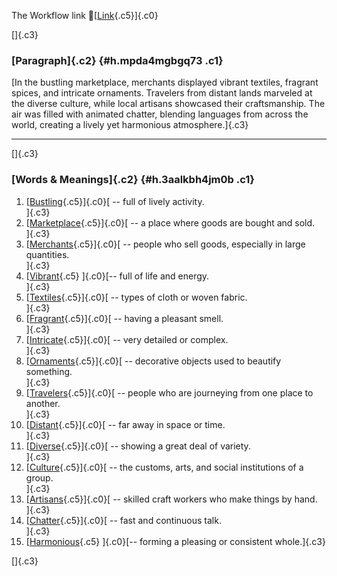 The Workflow link
👏[[Link](https://www.google.com/url?q=http://www.google.com&sa=D&source=editors&ust=1755931296510376&usg=AOvVaw0fbofH_HxifTzaIBPlw6rS){.c5}]{.c0}

[]{.c3}

### [Paragraph]{.c2} {#h.mpda4mgbgq73 .c1}

[In the bustling marketplace, merchants displayed vibrant textiles,
fragrant spices, and intricate ornaments. Travelers from distant lands
marveled at the diverse culture, while local artisans showcased their
craftsmanship. The air was filled with animated chatter, blending
languages from across the world, creating a lively yet harmonious
atmosphere.]{.c3}

------------------------------------------------------------------------

[]{.c3}

### [Words & Meanings]{.c2} {#h.3aalkbh4jm0b .c1}

1.  [[Bustling](https://www.google.com/url?q=http://www.google.com&sa=D&source=editors&ust=1755931296511519&usg=AOvVaw0ggfrMW3rx78RIQyVkeLGX){.c5}]{.c0}[ --
    full of lively activity.\
    ]{.c3}
2.  [[Marketplace](https://www.google.com/url?q=http://www.google.com&sa=D&source=editors&ust=1755931296511753&usg=AOvVaw3yFJmIJdLY0_EamIwEs76P){.c5}]{.c0}[ --
    a place where goods are bought and sold.\
    ]{.c3}
3.  [[Merchants](https://www.google.com/url?q=http://www.google.com&sa=D&source=editors&ust=1755931296511978&usg=AOvVaw2NDN4H5wLpGnDCA0V9YckD){.c5}]{.c0}[ --
    people who sell goods, especially in large quantities.\
    ]{.c3}
4.  [[Vibrant](https://www.google.com/url?q=http://www.google.com&sa=D&source=editors&ust=1755931296512234&usg=AOvVaw3wWyC2auGoaxU_jLKqucKH){.c5}
    ]{.c0}[-- full of life and energy.\
    ]{.c3}
5.  [[Textiles](https://www.google.com/url?q=http://www.google.com&sa=D&source=editors&ust=1755931296512418&usg=AOvVaw1CeZYvN9xVz41mLlh_qdNq){.c5}]{.c0}[ --
    types of cloth or woven fabric.\
    ]{.c3}
6.  [[Fragrant](https://www.google.com/url?q=http://www.google.com&sa=D&source=editors&ust=1755931296512656&usg=AOvVaw3qP-mV9rNxP9spYYGxSNd2){.c5}]{.c0}[ --
    having a pleasant smell.\
    ]{.c3}
7.  [[Intricate](https://www.google.com/url?q=http://www.google.com&sa=D&source=editors&ust=1755931296512835&usg=AOvVaw0OmccKqImsV2k15jLdlBzt){.c5}]{.c0}[ --
    very detailed or complex.\
    ]{.c3}
8.  [[Ornaments](https://www.google.com/url?q=http://www.google.com&sa=D&source=editors&ust=1755931296513085&usg=AOvVaw0SNZRbwY44-s232VJUPFBy){.c5}]{.c0}[ --
    decorative objects used to beautify something.\
    ]{.c3}
9.  [[Travelers](https://www.google.com/url?q=http://www.google.com&sa=D&source=editors&ust=1755931296513308&usg=AOvVaw2OtW1vlVw2a_b3l6D-cgIl){.c5}]{.c0}[ --
    people who are journeying from one place to another.\
    ]{.c3}
10. [[Distant](https://www.google.com/url?q=http://www.google.com&sa=D&source=editors&ust=1755931296513541&usg=AOvVaw0oKEGr8EpLprH92sJA_PZs){.c5}]{.c0}[ --
    far away in space or time.\
    ]{.c3}
11. [[Diverse](https://www.google.com/url?q=http://www.google.com&sa=D&source=editors&ust=1755931296513726&usg=AOvVaw1mbmsdCfPNe4Fz4MAdBKrF){.c5}]{.c0}[ --
    showing a great deal of variety.\
    ]{.c3}
12. [[Culture](https://www.google.com/url?q=http://www.google.com&sa=D&source=editors&ust=1755931296513895&usg=AOvVaw1e9-2QMrz7ggmtNwrwdnGX){.c5}]{.c0}[ --
    the customs, arts, and social institutions of a group.\
    ]{.c3}
13. [[Artisans](https://www.google.com/url?q=http://www.google.com&sa=D&source=editors&ust=1755931296514105&usg=AOvVaw3c6X7Ax0abj7iDCg9Odofj){.c5}]{.c0}[ --
    skilled craft workers who make things by hand.\
    ]{.c3}
14. [[Chatter](https://www.google.com/url?q=http://www.google.com&sa=D&source=editors&ust=1755931296514349&usg=AOvVaw1NujKZRJmqZrdilsN8Qqem){.c5}]{.c0}[ --
    fast and continuous talk.\
    ]{.c3}
15. [[Harmonious](https://www.google.com/url?q=http://www.google.com&sa=D&source=editors&ust=1755931296514571&usg=AOvVaw1Wt3LgFYQCthV12WFC58QD){.c5}
    ]{.c0}[-- forming a pleasing or consistent whole.]{.c3}

[]{.c3}

